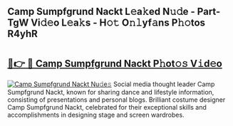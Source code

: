 ## Camp Sumpfgrund Nackt L𝚎a𝚔ed N𝚞𝚍e - Part-TgW Vi𝚍𝚎o L𝚎a𝚔s - H𝚘𝚝 O𝚗𝚕yf𝚊ns P𝚑𝚘tos R4yhR

# <h2><a href="http://kf22f1u.oniu.top/?m=Camp+Sumpfgrund+Nackt">🔗👉 🔴 Camp Sumpfgrund Nackt P𝚑ot𝚘𝚜 V𝚒d𝚎o</a></h2>

[![Camp Sumpfgrund Nackt Nu𝚍e𝚜](https://i.imgur.com/0qMVB7G.gif)](http://kf22f1u.oniu.top/?m=Camp+Sumpfgrund+Nackt)
Social media thought leader Camp Sumpfgrund Nackt, known for sharing dance and lifestyle information, consisting of presentations and personal blogs. Brilliant costume designer Camp Sumpfgrund Nackt, celebrated for their exceptional skills and accomplishments in designing stage and screen wardrobes.  
